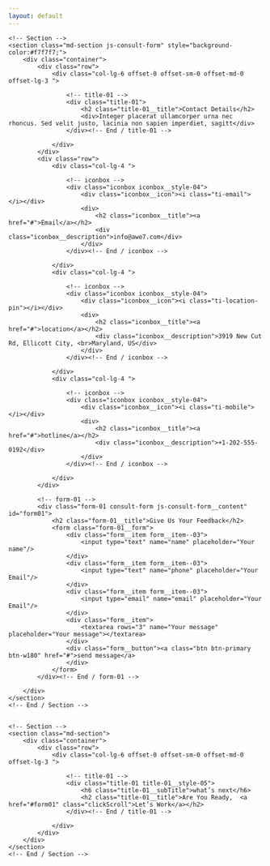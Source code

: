 ```yaml
---
layout: default
---
```


<!-- Content-->
<div class="md-content">
	
	<!-- Section -->
	<section class="md-section js-consult-form" style="background-color:#f7f7f7;">
		<div class="container">
			<div class="row">
				<div class="col-lg-6 offset-0 offset-sm-0 offset-md-0 offset-lg-3 ">
					
					<!-- title-01 -->
					<div class="title-01">
						<h2 class="title-01__title">Contact Details</h2>
						<div>Integer placerat ullamcorper urna nec rhoncus. Sed velit justo, lacinia non sapien imperdiet, sagitt</div>
					</div><!-- End / title-01 -->
					
				</div>
			</div>
			<div class="row">
				<div class="col-lg-4 ">
					
					<!-- iconbox -->
					<div class="iconbox iconbox__style-04">
						<div class="iconbox__icon"><i class="ti-email"></i></div>
						<div>
							<h2 class="iconbox__title"><a href="#">Email</a></h2>
							<div class="iconbox__description">info@awe7.com</div>
						</div>
					</div><!-- End / iconbox -->
					
				</div>
				<div class="col-lg-4 ">
					
					<!-- iconbox -->
					<div class="iconbox iconbox__style-04">
						<div class="iconbox__icon"><i class="ti-location-pin"></i></div>
						<div>
							<h2 class="iconbox__title"><a href="#">location</a></h2>
							<div class="iconbox__description">3919 New Cut Rd, Ellicott City, <br>Maryland, US</div>
						</div>
					</div><!-- End / iconbox -->
					
				</div>
				<div class="col-lg-4 ">
					
					<!-- iconbox -->
					<div class="iconbox iconbox__style-04">
						<div class="iconbox__icon"><i class="ti-mobile"></i></div>
						<div>
							<h2 class="iconbox__title"><a href="#">hotline</a></h2>
							<div class="iconbox__description">+1-202-555-0192</div>
						</div>
					</div><!-- End / iconbox -->
					
				</div>
			</div>
			
			<!-- form-01 -->
			<div class="form-01 consult-form js-consult-form__content" id="form01">
				<h2 class="form-01__title">Give Us Your Feedback</h2>
				<form class="form-01__form">
					<div class="form__item form__item--03">
						<input type="text" name="name" placeholder="Your name"/>
					</div>
					<div class="form__item form__item--03">
						<input type="text" name="phone" placeholder="Your Email"/>
					</div>
					<div class="form__item form__item--03">
						<input type="email" name="email" placeholder="Your Email"/>
					</div>
					<div class="form__item">
						<textarea rows="3" name="Your message" placeholder="Your message"></textarea>
					</div>
					<div class="form__button"><a class="btn btn-primary btn-w180" href="#">send message</a>
					</div>
				</form>
			</div><!-- End / form-01 -->
			
		</div>
	</section>
	<!-- End / Section -->
	
	
	<!-- Section -->
	<section class="md-section">
		<div class="container">
			<div class="row">
				<div class="col-lg-6 offset-0 offset-sm-0 offset-md-0 offset-lg-3 ">
					
					<!-- title-01 -->
					<div class="title-01 title-01__style-05">
						<h6 class="title-01__subTitle">what’s next</h6>
						<h2 class="title-01__title">Are You Ready,  <a href="#form01" class="clickScroll">Let’s Work</a></h2>
					</div><!-- End / title-01 -->
					
				</div>
			</div>
		</div>
	</section>
	<!-- End / Section -->
	
</div>
<!-- End / Content-->